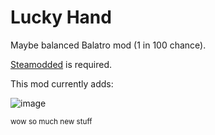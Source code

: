 # Lucky Hand
Maybe balanced Balatro mod (1 in 100 chance).

[Steamodded](https://github.com/Steamopollys/Steamodded/archive/refs/heads/main.zip) is required.

This mod currently adds:

![image](https://github.com/user-attachments/assets/8d317e92-0e9a-4580-b1c8-1cb24116388b)

<sup>    wow so much new stuff<sup>

